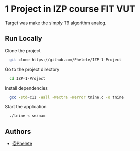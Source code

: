 
# 1 Project in IZP course FIT VUT

Target was make the simply T9 algorithm analog.


## Run Locally

Clone the project

```bash
  git clone https://github.com/Phelete/IZP-1-Project
```

Go to the project directory

```bash
  cd IZP-1-Project
```

Install dependencies

```bash
  gcc -std=c11 -Wall -Wextra -Werror tnine.c -o tnine
```

Start the application

```bash
  ./tnine < seznam
```


## Authors

- [@Phelete](https://github.com/Phelete)

